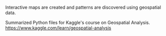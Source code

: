 Interactive maps are created and patterns are discovered using geospatial data.

Summarized Python files for Kaggle's course on Geospatial Analysis.
https://www.kaggle.com/learn/geospatial-analysis
